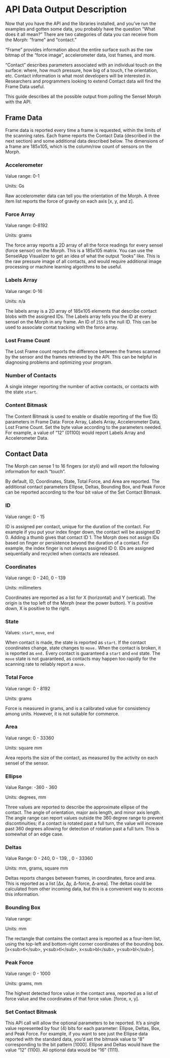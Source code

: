 # API Data Output Description

Now that you have the API and the libraries installed, and you’ve run the examples and gotten some data, you probably have the question “What does it all mean?” There are two categories of data you can receive from the Morph: “frame” and “contact.” 

“Frame” provides information about the entire surface such as the raw bitmap of the “force image”, accelerometer data, lost frames, and more.

“Contact” describes parameters associated with an individual touch on the surface: where, how much pressure, how big of a touch, t`he orientation, etc. Contact information is what most developers will be interested in. Researchers and programmers looking to extend Contact data will find the Frame Data useful.

This guide describes all the possible output from polling the Sensel Morph with the API.  

## Frame Data

Frame data is reported every time a frame is requested, within the limits of the scanning rates. Each frame reports the Contact Data (described in the next section) and some additional data described below. The dimensions of a frame are 185x105, which is the column/row count of sensors on the Morph.

### Accelerometer

Value range: 0-1

Units: Gs

Raw accelerometer data can tell you the orientation of the Morph. A three item list reports the force of gravity on each axis [x, y, and z].

### Force Array

Value range: 0-8192

Units: grams

The force array reports a 2D array of all the force readings for every sensel (force sensor) on the Morph. This is a 185x105 matrix. You can use the SenselApp Visualizer to get an idea of what the output “looks” like. This is the raw pressure image of all contacts, and would require additional image processing or machine learning algorithms to be useful.

### Labels Array

Value range: 0-16

Units: n/a

The labels array is a 2D array of 185x105 elements that describe contact blobs with the assigned IDs. The Labels array tells you the ID at every sensel on the Morph in any frame. An ID of `255` is the null ID. This can be used to associate contat tracking with the force array.

### Lost Frame Count

The Lost Frame count reports the difference between the frames scanned by the sensor and the frames retrieved by the API. This can be helpful in diagnosing problems and optimizing your program.

### Number of Contacts

A single integer reporting the number of active contacts, or contacts with the state `start`.

### Content Bitmask

The Content Bitmask is used to enable or disable reporting of the five (5) parameters in Frame Data: Force Array, Labels Array, Accelerometer Data, Lost Frame Count. Set the byte value according to the parameters needed. For example, a value of “12” (01100) would report Labels Array and Accelerometer Data. 

## Contact Data

The Morph can sense 1 to 16 fingers (or styli) and will report the following information for each “touch”.

By default, ID, Coordinates, State, Total Force, and Area are reported. The additional contact parameters Ellipse, Deltas, Bounding Box, and Peak Force can be reported according to the four bit value of the Set Contact Bitmask.

### ID

Value range: 0 - 15

ID is assigned per contact, unique for the duration of the contact. For example if you put your index finger down, the contact will be assigned ID 0. Adding a thumb gives that contact ID 1. The Morph does not assign IDs based on finger or persistence beyond the duration of a contact. For example, the index finger is not always assigned ID 0. IDs are assigned sequentially and recycled when contacts are released.

### Coordinates

Value range: 0 - 240, 0 - 139

Units: millimeters

Coordinates are reported as a list for X (horizontal) and Y (vertical). The origin is the top left of the Morph (near the power button). Y is positive down, X is positive to the right.

### State

Values: `start`, `move`, `end`

When contact is made, the state is reported as `start`. If the contact coordinates change, state changes to `move.` When the contact is broken, it is reported as `end.` Every contact is guaranteed a `start` and `end` state. The `move` state is not guaranteed, as contacts may happen too rapidly for the scanning rate to reliably report a `move.`

### Total Force

Value range: 0 - 8192

Units: grams

Force is measured in grams, and is a calibrated value for consistency among units. However, it is not suitable for commerce.

### Area

Value range: 0 - 33360 

Units: square mm

Area reports the size of the contact, as measured by the activity on each sensel of the sensor.

### Ellipse

Value Range: -360 - 360

Units: degrees, mm

Three values are reported to describe the approximate ellipse of the contact. The angle of orientation, major axis length, and minor axis length. The angle range can report values outside the 360 degree range to prevent discontinuities; if a contact is rotated past a full turn, the value will increase past 360 degrees allowing for detection of rotation past a full turn. This is somewhat of an edge case.

### Deltas

Value Range: 0 - 240, 0 - 139, , 0 - 33360

Units: mm, grams, square mm

Deltas reports changes between frames, in coordinates, force and area. This is reported as a list [∆x, ∆y, ∆-force, ∆-area]. The deltas could be calculated from other incoming data, but this is a convenient way to access this information.

### Bounding Box

Value range:

Units: mm

The rectangle that contains the contact area is reported as a four-item list, using the top-left and bottom-right corner coordinates of the bounding box. [x&lt;sub&gt;tl&lt;/sub&gt;, y&lt;sub&gt;tl&lt;/sub&gt;, x&lt;sub&gt;bl&lt;/sub&gt;, y&lt;sub&gt;bl&lt;/sub&gt;].

### Peak Force

Value range: 0 - 1000

Units: grams, mm

The highest detected force value in the contact area, reported as a list of force value and the coordinates of that force value. [force, x, y].

### Set Contact Bitmask

This API call will allow the optional parameters to be reported. It’s a single value represented by four (4) bits for each parameter: Ellipse, Deltas, Box, and Peak Force. For example, if you want to see just the Ellipse data reported with the standard data, you’d set the bitmask value to “8” corresponding to the bit pattern [1000]. Ellipse and Deltas would have the value “12” (1100). All optional data would be “16” (1111).